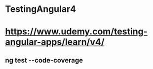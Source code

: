 # TestingAngular4

# https://www.udemy.com/testing-angular-apps/learn/v4/

## ng test --code-coverage
